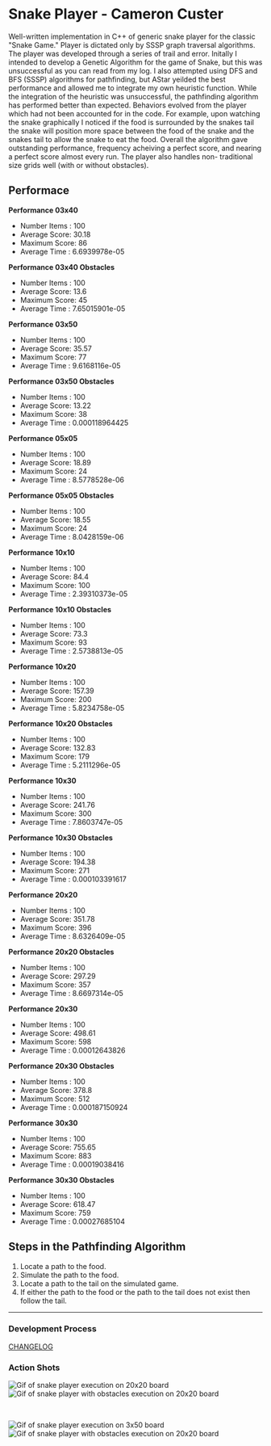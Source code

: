# Snake Player - Cameron Custer #
Well-written implementation in C++ of generic snake player for the classic "Snake
Game." Player is dictated only by SSSP graph traversal algorithms. The player was
developed through a series of trail and error. Initally I intended to develop a
Genetic Algorithm for the game of Snake, but this was unsuccessful as you can
read from my log. I also attempted using DFS and BFS (SSSP) algorithms for
pathfinding, but AStar yeilded the best performance and allowed me to integrate
my own heuristic function. While the integration of the heuristic was
unsuccessful, the pathfinding algorithm has performed better than expected.
Behaviors evolved from the player which had not been accounted for in the code.
For example, upon watching the snake graphically I noticed if the food is
surrounded by the snakes tail the snake will position more space between the
food of the snake and the snakes tail to allow the snake to eat the food.
Overall the algorithm gave outstanding performance, frequency acheiving a perfect
score, and nearing a perfect score almost every run. The player also handles non-
traditional size grids well (with or without obstacles).

## Performace ##
**Performance 03x40**
- Number Items : 100
- Average Score: 30.18
- Maximum Score: 86
- Average Time : 6.6939978e-05

**Performance 03x40 Obstacles**
- Number Items : 100
- Average Score: 13.6
- Maximum Score: 45
- Average Time : 7.65015901e-05

**Performance 03x50**
- Number Items : 100
- Average Score: 35.57
- Maximum Score: 77
- Average Time : 9.6168116e-05

**Performance 03x50 Obstacles**
- Number Items : 100
- Average Score: 13.22
- Maximum Score: 38
- Average Time : 0.000118964425

**Performance 05x05**
- Number Items : 100
- Average Score: 18.89
- Maximum Score: 24
- Average Time : 8.5778528e-06

**Performance 05x05 Obstacles**
- Number Items : 100
- Average Score: 18.55
- Maximum Score: 24
- Average Time : 8.0428159e-06

**Performance 10x10**
- Number Items : 100
- Average Score: 84.4
- Maximum Score: 100
- Average Time : 2.39310373e-05

**Performance 10x10 Obstacles**
- Number Items : 100
- Average Score: 73.3
- Maximum Score: 93
- Average Time : 2.5738813e-05

**Performance 10x20**
- Number Items : 100
- Average Score: 157.39
- Maximum Score: 200
- Average Time : 5.8234758e-05

**Performance 10x20 Obstacles**
- Number Items : 100
- Average Score: 132.83
- Maximum Score: 179
- Average Time : 5.2111296e-05

**Performance 10x30**
- Number Items : 100
- Average Score: 241.76
- Maximum Score: 300
- Average Time : 7.8603747e-05

**Performance 10x30 Obstacles**
- Number Items : 100
- Average Score: 194.38
- Maximum Score: 271
- Average Time : 0.000103391617

**Performance 20x20**
- Number Items : 100
- Average Score: 351.78
- Maximum Score: 396
- Average Time : 8.6326409e-05

**Performance 20x20 Obstacles**
- Number Items : 100
- Average Score: 297.29
- Maximum Score: 357
- Average Time : 8.6697314e-05

**Performance 20x30**
- Number Items : 100
- Average Score: 498.61
- Maximum Score: 598
- Average Time : 0.00012643826

**Performance 20x30 Obstacles**
- Number Items : 100
- Average Score: 378.8
- Maximum Score: 512
- Average Time : 0.000187150924

**Performance 30x30**
- Number Items : 100
- Average Score: 755.65
- Maximum Score: 883
- Average Time : 0.00019038416

**Performance 30x30 Obstacles**
- Number Items : 100
- Average Score: 618.47
- Maximum Score: 759
- Average Time : 0.00027685104

Steps in the Pathfinding Algorithm
---
1. Locate a path to the food.
2. Simulate the path to the food.
3. Locate a path to the tail on the simulated game.
4. If either the path to the food or the path to the tail does not exist then
    follow the tail.
---

### Development Process ###
[CHANGELOG](Log)

### Action Shots ###
![Gif of snake player execution on 20x20 board](snake20x20.gif)
&nbsp; &nbsp; &nbsp; &nbsp; &nbsp; &nbsp; &nbsp; &nbsp; &nbsp; &nbsp;
![Gif of snake player with obstacles execution on 20x20 board](snakeObstacles20x20.gif)

&nbsp; &nbsp; &nbsp; &nbsp; &nbsp; &nbsp; &nbsp; &nbsp; &nbsp; &nbsp;
&nbsp; &nbsp; &nbsp; &nbsp; &nbsp; &nbsp; &nbsp; &nbsp; &nbsp; &nbsp;

![Gif of snake player execution on 3x50 board](snake20x20.gif)
&nbsp; &nbsp; &nbsp; &nbsp; &nbsp; &nbsp; &nbsp; &nbsp; &nbsp; &nbsp;
![Gif of snake player with obstacles execution on 20x20 board](snakeObstacles20x20.gif)
